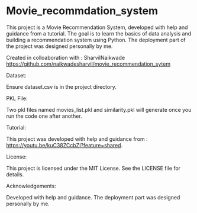 # Movie_recommdation_system

This project is a Movie Recommendation System, developed with help and guidance from a tutorial. The goal is to learn the basics of data analysis and building a recommendation system using Python. The deployment part of the project was designed personally by me.

Created in colloaboration with : SharvilNaikwade
https://github.com/naikwadesharvil/movie_recommendation_sytem

Dataset:

Ensure dataset.csv is in the project directory.

PKL File:

Two pkl files named movies_list.pkl and similarity.pkl will generate once you run the code one after another.

Tutorial:

This project was developed with help and guidance from : https://youtu.be/kuC38ZCcbZI?feature=shared.

License:

This project is licensed under the MIT License. See the LICENSE file for details.

Acknowledgements:

Developed with help and guidance. The deployment part was designed personally by me.
